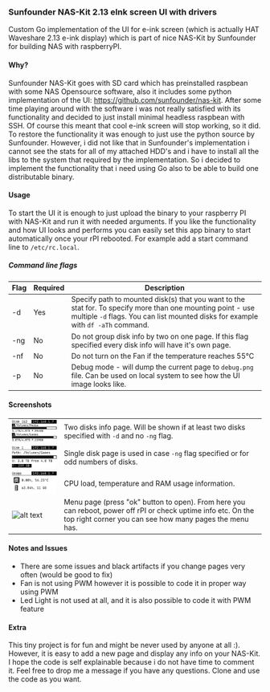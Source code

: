### Sunfounder NAS-Kit 2.13 eInk screen UI with drivers

Custom Go implementation of the UI for e-ink screen (which is actually HAT Waveshare 2.13 e-ink display) 
which is part of nice NAS-Kit by Sunfounder for building NAS with raspberryPI.

#### Why?

Sunfounder NAS-Kit goes with SD card which has preinstalled raspbean with some NAS Opensource software, also it includes
some python implementation of the UI: https://github.com/sunfounder/nas-kit. After some time playing around with the
software i was not really satisfied with its functionality and decided to just install minimal headless raspbean with SSH.
Of course this meant that cool e-ink screen will stop working, so it did. To restore the functionality it was enough to
just use the python source by Sunfounder. However, i did not like that in Sunfounder's implementation i cannot see
the stats for all of my attached HDD's and i have to install all the libs to the system that required by the implementation.
So i decided to implement the functionality that i need using Go also to be able to build one distributable binary.

#### Usage

To start the UI it is enough to just upload the binary to your raspberry PI with NAS-Kit and run it with needed arguments.
If you like the functionality and how UI looks and performs you can easily set this app binary to start automatically
once your rPI rebooted. For example add a start command line to `/etc/rc.local`.

##### Command line flags

| Flag          | Required| Description |
|---------------|---------|-------------|
| -d            | Yes     | Specify path to mounted disk(s) that you want to the stat for. To specify more than one mounting point - use multiple `-d` flags. You can list mounted disks for example with `df -aTh` command.|
| -ng           | No      | Do not group disk info by two on one page. If this flag specified every disk info will have it's own page.|
| -nf           | No      | Do not turn on the Fan if the temperature reaches 55°C|
| -p            | No      | Debug mode - will dump the current page to `debug.png` file. Can be used on local system to see how the UI image looks like.| 

#### Screenshots

|           | | 
|---------------|---------|
| ![alt text](https://github.com/rudestan/naskit-eink-ui/raw/master/screenshots/two_disks.png "Two disks Page") | Two disks info page. Will be shown if at least two disks specified with `-d` and no `-ng` flag.| 
| ![alt text](https://github.com/rudestan/naskit-eink-ui/raw/master/screenshots/single_disk.png "Single disks Page") | Single disk page is used in case  `-ng` flag specified or for odd numbers of disks.|
| ![alt text](https://github.com/rudestan/naskit-eink-ui/raw/master/screenshots/load.png "Load info Page") | CPU load, temperature and RAM usage information.|
| ![alt text](https://github.com/rudestan/naskit-eink-ui/raw/master/screenshots/menu_p1.png "Menu Page 1") | Menu page (press "ok" button to open). From here you can reboot, power off rPI or check uptime info etc. On the top right corner you can see how many pages the menu has.|

#### Notes and Issues

- There are some issues and black artifacts if you change pages very often (would be good to fix)
- Fan is not using PWM however it is possible to code it in proper way using PWM
- Led Light is not used at all, and it is also possible to code it with PWM feature

#### Extra

This tiny project is for fun and might be never used by anyone at all :). However, it is easy to add a new page and display
any info on your NAS-Kit. I hope the code is self explainable because i do not have time to comment it. Feel free to drop me
a message if you have any questions. Clone and use the code as you want.



